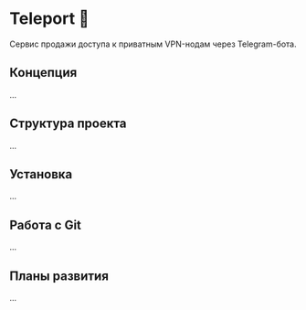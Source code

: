 # Teleport 🚀

Сервис продажи доступа к приватным VPN-нодам через Telegram-бота.

## Концепция
...

## Структура проекта
...

## Установка
...

## Работа с Git
...

## Планы развития
...
